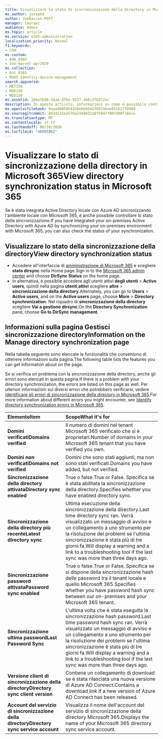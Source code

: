 ```yaml
---
title: Visualizzare lo stato di sincronizzazione della directory in Microsoft 365
ms.author: josephd
author: JoeDavies-MSFT
manager: laurawi
audience: Admin
ms.topic: article
ms.service: o365-administration
localization_priority: Normal
f1.keywords:
- CSH
ms.custom:
- Adm_O365
- seo-marvel-apr2020
ms.collection:
- Ent_O365
- M365-identity-device-management
search.appverid:
- MET150
- MOE150
- MED150
ms.assetid: 18be3b98-34ae-47be-9337-ab6c3fb372ac
description: In questo articolo, informazioni su come è possibile controllare lo stato della sincronizzazione della directory in Office 365.
ms.openlocfilehash: 9aaad085854326ebb6542f03256ae851b27f0980
ms.sourcegitcommit: 8634215e257ba2d49832a8f5947700fd00f18ece
ms.translationtype: MT
ms.contentlocale: it-IT
ms.lasthandoff: 08/10/2020
ms.locfileid: "46605862"
---
```

# <a name="view-directory-synchronization-status-in-microsoft-365"></a><span data-ttu-id="1f978-103">Visualizzare lo stato di sincronizzazione della directory in Microsoft 365</span><span class="sxs-lookup"><span data-stu-id="1f978-103">View directory synchronization status in Microsoft 365</span></span>

<span data-ttu-id="1f978-104">Se è stata integrata Active Directory locale con Azure AD sincronizzando l'ambiente locale con Microsoft 365, è anche possibile controllare lo stato della sincronizzazione.</span><span class="sxs-lookup"><span data-stu-id="1f978-104">If you have integrated your on-premises Active Directory with Azure AD by synchronizing your on-premises environment with Microsoft 365, you can also check the status of your synchronization.</span></span>
  
## <a name="view-directory-synchronization-status"></a><span data-ttu-id="1f978-105">Visualizzare lo stato della sincronizzazione della directory</span><span class="sxs-lookup"><span data-stu-id="1f978-105">View directory synchronization status</span></span>

- <span data-ttu-id="1f978-106">Accedere all'interfaccia di [amministrazione di Microsoft 365](https://admin.microsoft.com) e scegliere **stato dirsync** nella Home page.</span><span class="sxs-lookup"><span data-stu-id="1f978-106">Sign in to the [Microsoft 365 admin center](https://admin.microsoft.com) and choose **DirSync Status** on the home page.</span></span>
- <span data-ttu-id="1f978-107">In alternativa, è possibile accedere agli utenti attivi **degli utenti** \> **Active users**, quindi nella pagina **utenti attivi** scegliere **altre** \> **sincronizzazione della directory**.</span><span class="sxs-lookup"><span data-stu-id="1f978-107">Alternately, you can go to **Users** \> **Active users**, and on the **Active users** page, choose **More** \> **Directory synchronization**.</span></span> <span data-ttu-id="1f978-108">Nel riquadro di **sincronizzazione della directory** scegliere **Vai a gestione dirsync**.</span><span class="sxs-lookup"><span data-stu-id="1f978-108">On the **Directory Synchronization** pane, choose **Go to DirSync management**.</span></span>

## <a name="information-on-the-manage-directory-synchronization-page"></a><span data-ttu-id="1f978-109">Informazioni sulla pagina Gestisci sincronizzazione directory</span><span class="sxs-lookup"><span data-stu-id="1f978-109">Information on the Manage directory synchronization page</span></span>

<span data-ttu-id="1f978-110">Nella tabella seguente sono elencate le funzionalità che consentono di ottenere informazioni sulla pagina.</span><span class="sxs-lookup"><span data-stu-id="1f978-110">The following table lists the features you can get information about on the page.</span></span>
  
<span data-ttu-id="1f978-111">Se si verifica un problema con la sincronizzazione della directory, anche gli errori sono elencati in questa pagina.</span><span class="sxs-lookup"><span data-stu-id="1f978-111">If there is a problem with your directory synchronization, the errors are listed on this page as well.</span></span> <span data-ttu-id="1f978-112">Per ulteriori informazioni sui diversi errori che potrebbero verificarsi, vedere [identificare gli errori di sincronizzazione della directory in Microsoft 365](identify-directory-synchronization-errors.md).</span><span class="sxs-lookup"><span data-stu-id="1f978-112">For more information about different errors you might encounter, see [Identify directory synchronization errors in Microsoft 365](identify-directory-synchronization-errors.md).</span></span>
  
|<span data-ttu-id="1f978-113">**Elemento**</span><span class="sxs-lookup"><span data-stu-id="1f978-113">**Item**</span></span>|<span data-ttu-id="1f978-114">**Scopo**</span><span class="sxs-lookup"><span data-stu-id="1f978-114">**What it's for**</span></span>|
|:-----|:-----|
|<span data-ttu-id="1f978-115">**Domini verificati**</span><span class="sxs-lookup"><span data-stu-id="1f978-115">**Domains verified**</span></span> | <span data-ttu-id="1f978-116">Il numero di domini nel tenant Microsoft 365 verificato che si è proprietari.</span><span class="sxs-lookup"><span data-stu-id="1f978-116">Number of domains in your Microsoft 365 tenant that you have verified you own.</span></span> |
|<span data-ttu-id="1f978-117">**Domini non verificati**</span><span class="sxs-lookup"><span data-stu-id="1f978-117">**Domains not verified**</span></span> | <span data-ttu-id="1f978-118">Domini che sono stati aggiunti, ma non sono stati verificati.</span><span class="sxs-lookup"><span data-stu-id="1f978-118">Domains you have added, but not verified.</span></span> |
|<span data-ttu-id="1f978-119">**Sincronizzazione della directory attivata**</span><span class="sxs-lookup"><span data-stu-id="1f978-119">**Directory sync enabled**</span></span> |<span data-ttu-id="1f978-120">True o false.</span><span class="sxs-lookup"><span data-stu-id="1f978-120">True or False.</span></span> <span data-ttu-id="1f978-121">Specifica se è stata abilitata la sincronizzazione della directory.</span><span class="sxs-lookup"><span data-stu-id="1f978-121">Specifies whether you have enabled directory sync.</span></span> |
|<span data-ttu-id="1f978-122">**Sincronizzazione della directory più recente**</span><span class="sxs-lookup"><span data-stu-id="1f978-122">**Latest directory sync**</span></span> | <span data-ttu-id="1f978-123">Ultima esecuzione della sincronizzazione della directory.</span><span class="sxs-lookup"><span data-stu-id="1f978-123">Last time directory sync ran.</span></span> <span data-ttu-id="1f978-124">Verrà visualizzato un messaggio di avviso e un collegamento a uno strumento per la risoluzione dei problemi se l'ultima sincronizzazione è stata più di tre giorni fa.</span><span class="sxs-lookup"><span data-stu-id="1f978-124">Will display a warning and a link to a troubleshooting tool if the last sync was more than three days ago.</span></span> |
|<span data-ttu-id="1f978-125">**Sincronizzazione password attivata**</span><span class="sxs-lookup"><span data-stu-id="1f978-125">**Password sync enabled**</span></span> | <span data-ttu-id="1f978-126">True o false.</span><span class="sxs-lookup"><span data-stu-id="1f978-126">True or False.</span></span> <span data-ttu-id="1f978-127">Specifica se si dispone della sincronizzazione hash delle password tra il tenant locale e quello Microsoft 365.</span><span class="sxs-lookup"><span data-stu-id="1f978-127">Specifies whether you have password hash sync between our on-premises and your Microsoft 365 tenant.</span></span> |
|<span data-ttu-id="1f978-128">**Sincronizzazione ultima password**</span><span class="sxs-lookup"><span data-stu-id="1f978-128">**Last Password Sync**</span></span> | <span data-ttu-id="1f978-129">L'ultima volta che è stata eseguita la sincronizzazione hash password.</span><span class="sxs-lookup"><span data-stu-id="1f978-129">Last time password hash sync ran.</span></span> <span data-ttu-id="1f978-130">Verrà visualizzato un messaggio di avviso e un collegamento a uno strumento per la risoluzione dei problemi se l'ultima sincronizzazione è stata più di tre giorni fa.</span><span class="sxs-lookup"><span data-stu-id="1f978-130">Will display a warning and a link to a troubleshooting tool if the last sync was more than three days ago.</span></span> |
|<span data-ttu-id="1f978-131">**Versione client di sincronizzazione della directory**</span><span class="sxs-lookup"><span data-stu-id="1f978-131">**Directory sync client version**</span></span> | <span data-ttu-id="1f978-132">Contiene un collegamento di download se è stata rilasciata una nuova versione di Azure AD Connect.</span><span class="sxs-lookup"><span data-stu-id="1f978-132">Contains a download link if a new version of Azure AD Connect has been released.</span></span> |
|<span data-ttu-id="1f978-133">**Account del servizio di sincronizzazione della directory**</span><span class="sxs-lookup"><span data-stu-id="1f978-133">**Directory sync service account**</span></span> | <span data-ttu-id="1f978-134">Visualizza il nome dell'account del servizio di sincronizzazione della directory Microsoft 365.</span><span class="sxs-lookup"><span data-stu-id="1f978-134">Displays the name of your Microsoft 365 directory sync service account.</span></span> |